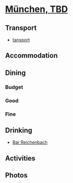 # [München, TBD](http://en.wikipedia.org/wiki/M%C3%BCnchen)

## Transport
* [tansport](https://cn.tripadvisor.com/Tourism-g187309-Munich_Upper_Bavaria_Bavaria-Vacations.html)

## Accommodation

## Dining

### Budget

### Good

### Fine

## Drinking

* [Bar Reichenbach](http://www.bar-reichenbach.de/)

## Activities

## Photos
